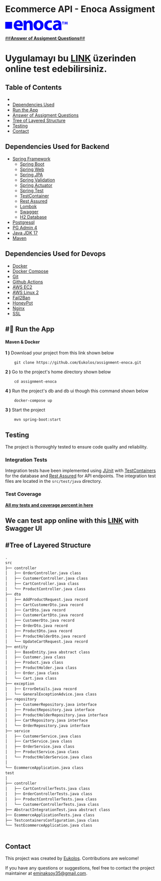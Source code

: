 # Ecommerce API - Enoca Assigment

<img src="image/photo.png" alt="feature"/>

[##**Answer of Assigment Questions**##](https://github.com/Eukolos/assignment-enoca/blob/main/ANSWER.md)

# Uygulamayı bu [LINK](http://18.184.3.87:8080/api/v1/swagger-ui/index.html) üzerinden online test edebilirsiniz.

## Table of Contents
- 
- [Dependencies Used](#dependencies-used)
- [Run the App](#🔨-run-the-app)
- [Answer of Assigment Questions](https://github.com/Eukolos/assignment-enoca/blob/main/ANSWER.md)
- [Tree of Layered Structure](#tree-of-layered-structure)
- [Testing](#testing)
- [Contact](#contact)


## Dependencies Used for Backend
- [Spring Framework](https://docs.spring.io/spring-framework/docs/current/reference/html/)
    - [Spring Boot](https://spring.io/projects/spring-boot)
    - [Spring Web](https://docs.spring.io/spring-framework/docs/3.2.x/spring-framework-reference/html/mvc.html)
    - [Spring JPA](https://spring.io/projects/spring-data-jpa)
    - [Spring Validation](https://docs.spring.io/spring-framework/docs/4.1.x/spring-framework-reference/html/validation.html)
    - [Spring Actuator](https://spring.io/guides/gs/actuator-service)
    - [Spring Test](https://docs.spring.io/spring-boot/docs/1.5.2.RELEASE/reference/html/boot-features-testing.html)
    - [TestContainer](https://testcontainers.com/)
    - [Rest Assured](https://rest-assured.io/)
    - [Lombok](https://projectlombok.org/)
    - [Swagger](https://springdoc.org//)
    - [H2 Database](https://www.h2database.com/html/main.html)
- [Postgresql](https://www.postgresql.org/)
- [PG Admin 4](https://www.pgadmin.org/docs/)
- [Java JDK 17](https://docs.oracle.com/en/java/javase/17/docs/api/index.html)
- [Maven](https://maven.apache.org/)

## Dependencies Used for Devops
- [Docker](https://www.docker.com/)
- [Docker Compose](https://docs.docker.com/compose/)
- [Git](https://git-scm.com/)
- [Github Actions](https://docs.github.com/en/actions)
- [AWS EC2](https://aws.amazon.com/ec2/)
- [AWS Linux 2](https://aws.amazon.com/amazon-linux-2/)
- [Fail2Ban](https://www.fail2ban.org/wiki/index.php/Main_Page)
- [HoneyPot](https://www.honeynet.org/)
- [Nginx](https://www.nginx.com/)
- [SSL](https://www.ssl.com/)


## #🔨 Run the App

#### Maven & Docker

<b>1 )</b> Download your project from this link shown below
```
    git clone https://github.com/Eukolos/assignment-enoca.git
```

<b>2 )</b> Go to the project's home directory shown below
```
    cd assignment-enoca
```
<b>4 )</b> Run the project's db and db ui though this command shown below
```
    docker-compose up
```

<b>3 )</b> Start the project
```
    mvn spring-boot:start
```

## Testing

The project is thoroughly tested to ensure code quality and reliability.

### Integration Tests

Integration tests have been implemented using [JUnit](https://junit.org/) with [TestContainers](https://www.testcontainers.org/) for the database and [Rest Assured](https://rest-assured.io/) for API endpoints. The integration test files are located in the `src/test/java` directory.

### Test Coverage

[**All my tests and coverage percent in here**](https://raw.githack.com/Eukolos/assignment-enoca/main/htmlReport/index.html)

## We can test app online with this [LINK](http://18.184.3.87:8080/api/v1/swagger-ui/index.html) with Swagger UI

## #Tree of Layered Structure

```txt
.
src
├── controller
│   ├── OrderController.java class
│   ├── CustomerController.java class
│   ├── CartController.java class
│   └── ProductController.java class
├── dto
│   ├── AddProductRequest.java record
│   ├── CartCustomerDto.java record
│   ├── CartDto.java record
│   ├── CustomerCartDto.java record
│   ├── CustomerDto.java record
│   ├── OrderDto.java record
│   ├── ProductDto.java record
│   ├── ProductHolderDto.java record
│   └── UpdateCartRequest.java record
├── entity
│   ├── BaseEntity.java abstract class
│   ├── Customer.java class
│   ├── Product.java class
│   ├── ProductHolder.java class
│   ├── Order.java class
│   └── Cart.java class
├── exception
│   ├── ErrorDetails.java record
│   └── GeneralExceptionAdvice.java class
├── repository
│   ├── CustomerRepository.java interface
│   ├── ProductRepository.java interface
│   ├── ProductHolderRepository.java interface
│   ├── CartRepository.java interface
│   └── OrderRepository.java interface
├── service
│   ├── CustomerService.java class
│   ├── CartService.java class
│   ├── OrderService.java class
│   ├── ProductService.java class
│   └── ProductHolderService.java class
│  
└── EcommerceApplication.java class
test
│
├── controller
│   ├── CartControllerTests.java class
│   ├── OrderControllerTests.java class
│   ├── ProductControllerTests.java class
│   └── CustomerControllerTests.java class
├── AbstractIntegrationTest.java abstract class
├── EcommerceApplicationTests.java class
├── TestcontainersConfiguration.java class
└── TestEcommerceApplication.java class
  
```


## Contact

This project was created by [Eukolos](https://github.com/Eukolos). Contributions are welcome!

If you have any questions or suggestions, feel free to contact the project maintainer at eminaksoy35@gmail.com.

